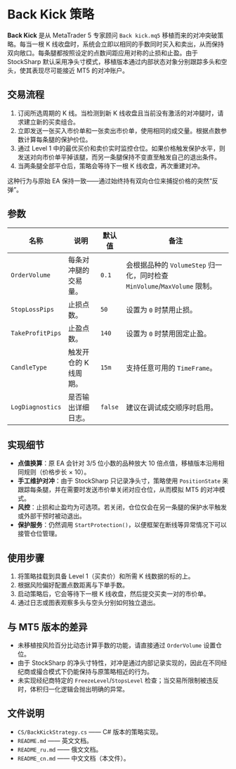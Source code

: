 # Back Kick 策略

**Back Kick** 是从 MetaTrader 5 专家顾问 `Back kick.mq5` 移植而来的对冲突破策略。每当一根 K 线收盘时，系统会立即以相同的手数同时买入和卖出，从而保持双向敞口。每条腿都按照设定的点数间距应用对称的止损和止盈。由于 StockSharp 默认采用净头寸模式，移植版本通过内部状态对象分别跟踪多头和空头，使其表现尽可能接近 MT5 的对冲账户。

## 交易流程

1. 订阅所选周期的 K 线。当检测到新 K 线收盘且当前没有激活的对冲腿时，请求建立新的买卖组合。
2. 立即发送一张买入市价单和一张卖出市价单，使用相同的成交量。根据点数参数计算每条腿的保护价位。
3. 通过 Level 1 中的最优买价和卖价实时监控仓位。如果价格触发保护水平，则发送对向市价单平掉该腿，而另一条腿保持不变直至触发自己的退出条件。
4. 当两条腿全部平仓后，策略会等待下一根 K 线收盘，再次重建对冲。

这种行为与原始 EA 保持一致——通过始终持有双向仓位来捕捉价格的突然“反弹”。

## 参数

| 名称 | 说明 | 默认值 | 备注 |
| ---- | ---- | ------ | ---- |
| `OrderVolume` | 每条对冲腿的交易量。 | `0.1` | 会根据品种的 `VolumeStep` 归一化，同时检查 `MinVolume`/`MaxVolume` 限制。 |
| `StopLossPips` | 止损点数。 | `50` | 设置为 `0` 时禁用止损。 |
| `TakeProfitPips` | 止盈点数。 | `140` | 设置为 `0` 时禁用固定止盈。 |
| `CandleType` | 触发开仓的 K 线周期。 | `15m` | 支持任意可用的 `TimeFrame`。 |
| `LogDiagnostics` | 是否输出详细日志。 | `false` | 建议在调试成交顺序时启用。 |

## 实现细节

- **点值换算**：原 EA 会针对 3/5 位小数的品种放大 10 倍点值，移植版本沿用相同规则（价格步长 × 10）。
- **手工维护对冲**：由于 StockSharp 只记录净头寸，策略使用 `PositionState` 来跟踪每条腿，并在需要时发送市价单关闭对应仓位，从而模拟 MT5 的对冲模式。
- **风控**：止损和止盈均为可选项。若关闭，仓位仅会在另一条腿的保护水平触发或外部干预时被动退出。
- **保护服务**：仍然调用 `StartProtection()`，以便框架在断线等异常情况下可以接管仓位管理。

## 使用步骤

1. 将策略挂载到具备 Level 1（买卖价）和所需 K 线数据的标的上。
2. 根据风险偏好配置点数距离与下单手数。
3. 启动策略后，它会等待下一根 K 线收盘，然后提交买卖一对的市价单。
4. 通过日志或图表观察多头与空头分别如何独立退出。

## 与 MT5 版本的差异

- 未移植按风险百分比动态计算手数的功能，请直接通过 `OrderVolume` 设置仓位。
- 由于 StockSharp 的净头寸特性，对冲是通过内部记录实现的，因此在不同经纪商或撮合模式下仍能保持与原策略相近的行为。
- 未实现经纪商特定的 `FreezeLevel`/`StopsLevel` 检查；当交易所限制被违反时，体积归一化逻辑会抛出明确的异常。

## 文件说明

- `CS/BackKickStrategy.cs` —— C# 版本的策略实现。
- `README.md` —— 英文文档。
- `README_ru.md` —— 俄文文档。
- `README_cn.md` —— 中文文档（本文件）。
